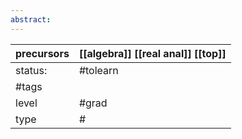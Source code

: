 ```yaml
---
abstract:
---
```

| precursors | [[algebra]] [[real anal]] [[top]] |
| ---------- | -------------------------------------- |
| status:    | #tolearn                               |
| #tags      |                                        |
| level      | #grad                                  |
| type       | #                         |